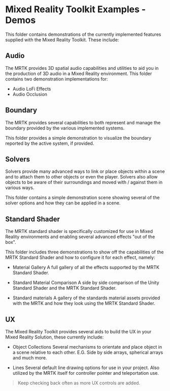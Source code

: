 # Mixed Reality Toolkit Examples - Demos

This folder contains demonstrations of the currently implemented features supplied with the Mixed Reality Toolkit.  These include:

## Audio
The MRTK provides 3D spatial audio capabilities and utilities to aid you in the production of 3D audio in a Mixed Reality environment.
This folder contains two demonstration implementations for:

* Audio LoFi Effects
* Audio Occlusion

## Boundary
The MRTK provides several capabilities to both represent and manage the boundary provided by the various implemented systems.

This folder provides a simple demonstration to visualize the boundary reported by the active system, if provided.

## Solvers
Solvers provide many advanced ways to link or place objects within a scene and to attach them to other objects or even the player.
Solvers also allow objects to be aware of their surroundings and moved with / against them in various ways.

This folder contains a simple demonstration scene showing several of the solver options and how they can be applied in a scene.

## Standard Shader
The MRTK standard shader is specifically customized for use in Mixed Reality environments and enabling several advanced effects "out of the box".

This folder includes three demonstrations to show off the capabilities of the MRTK Standard Shader and how to configure it for each effect, namely:

* Material Gallery
A full gallery of all the effects supported by the MRTK Standard Shader.

* Standard Material Comparison
A side by side comparison of the Unity Standard Shader and the MRTK Standard Shader.

* Standard materials
A gallery of the standards material assets provided with the MRTK and how they look using the MRTK Standard Shader.

## UX
The Mixed Reality Toolkit provides several aids to build the UX in your Mixed Reality Solution, these currently include:

* Object Collections
Several mechanisms to orientate and place object in a scene relative to each other. E.G. Side by side arrays, spherical arrays and much more.

* Lines
Several default line drawing options for use in your project. Also utilized by the MRTK itself for controller pointer and teleportation use.

> Keep checking back often as more UX controls are added.
